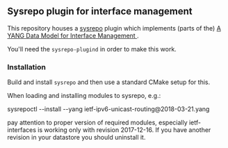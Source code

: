 ## Sysrepo plugin for interface management

This repository houses a [sysrepo](https://github.com/sysrepo/sysrepo) plugin
which implements (parts of the) [A YANG Data Model for Interface Management ](https://tools.ietf.org/html/rfc7223).

You'll need the ``sysrepo-plugind`` in order to make this work.

### Installation

Build and install ``sysrepo`` and then use a standard CMake setup for this.

When loading and installing modules to sysrepo, e.g.:

 sysrepoctl --install --yang ietf-ipv6-unicast-routing\@2018-03-21.yang

pay attention to proper version of required modules, especially ietf-interfaces is working only with revision 2017-12-16. If you have another revision in your datastore you should uninstall it.
